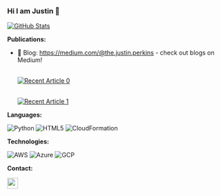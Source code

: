### Hi I am Justin 👋
[![GitHub Stats](https://github-readme-stats.vercel.app/api?username=JustinDPerkins&count_private=true&show_icons=true&theme=merko)](https://github.com/JustinDPerkins/JustinDPerkins)

**Publications:**
- 📝 Blog: https://medium.com/@the.justin.perkins - check out blogs on Medium! 
  
  <br> <a target="_blank" href="https://github-readme-medium-recent-article.vercel.app/medium/@the.justin.perkins/0"><img src="https://github-readme-medium-recent-article.vercel.app/medium/@the.justin.perkins/0" alt="Recent Article 0"></a>

  <br> <a target="_blank" href="https://github-readme-medium-recent-article.vercel.app/medium/@the.justin.perkins/1"><img src="https://github-readme-medium-recent-article.vercel.app/medium/@the.justin.perkins/1" alt="Recent Article 1"></a>

**Languages:**

![Python](https://img.shields.io/badge/-Python-000000?style=flat&logo=python)
![HTML5](https://img.shields.io/badge/-HTML5-000000?style=flat&logo=HTML5)
![CloudFormation](https://img.shields.io/badge/-CloudFormation-000000?style=flat&logo=amazon-aws)

**Technologies:**

![AWS](https://img.shields.io/badge/-Amazon%20AWS-000000?style=flat&logo=amazon-aws)
![Azure](https://img.shields.io/badge/-Microsoft%20Azure-000000?style=flat&logo=microsoft-azure)
![GCP](https://img.shields.io/badge/-Google%20Cloud%20Platform-000000?style=flat&logo=google)

**Contact:**

<p>
<a href="https://www.linkedin.com/in/justin-perkins-247305187/"><img src="https://img.shields.io/badge/linkedin-%231DA1F2.svg?&style=for-the-badge&logo=linkedin&logoColor=white" height=25></a> 
</p>
<!--
**JustinDPerkins/JustinDPerkins** is a ✨ _special_ ✨ repository because its `README.md` (this file) appears on your GitHub profile.

Here are some ideas to get you started:

- 🔭 I’m currently working on ...
- 🌱 I’m currently learning ...
- 👯 I’m looking to collaborate on ...
- 🤔 I’m looking for help with ...
- 💬 Ask me about ...
- 📫 How to reach me: ...
- 😄 Pronouns: ...
- ⚡ Fun fact: ...
-->
